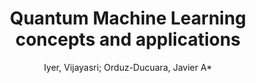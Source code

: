 ---
paperId: 21
author: Iyer, Vijayasri; Orduz-Ducuara, Javier A*
publicationauthor: Orduz-Ducuara, J. A. et al.
title: Quantum Machine Learning concepts and applications
pitch: https://slideslive.com/38942453/quantum-machine-learning-concepts-and-applications?ref=folder-65639
pdf: JavierOrduz_short.pdf
poster: JavierOrduz_short.png
alt: --
type: Poster
topic: Machine Learning
link: https://research.latinxinai.org/papers/neurips/2020/pdf/JavierOrduz_short.pdf
conference: neurips
year: 2020
tags: neurips-2020
location: Virtual
---